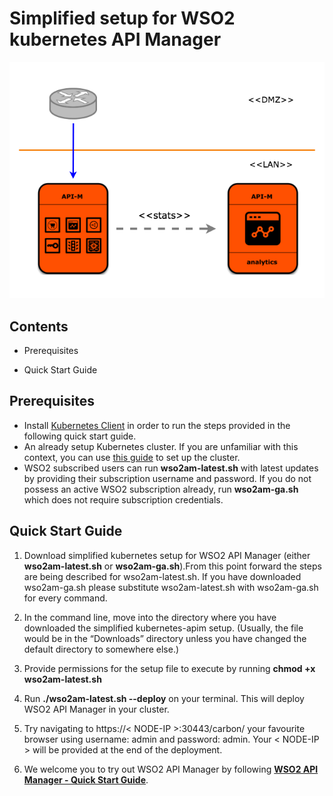 # Simplified setup for WSO2 kubernetes API Manager

![WSO2 API Manager Deployment](extra/apim_simple.png)

## Contents
* Prerequisites

* Quick Start Guide

## Prerequisites
* Install [Kubernetes  Client](https://kubernetes.io/docs/tasks/tools/install-kubectl/) in order to run the steps provided in the following quick start guide.
* An already setup Kubernetes cluster. If you are unfamiliar with this context, you can use [this guide](https://kubernetes.io/docs/setup/pick-right-solution/) to set up the cluster.
* WSO2 subscribed users can run **wso2am-latest.sh** with latest updates by providing their subscription username and password. If you do not possess an active WSO2 subscription already, run **wso2am-ga.sh** which does not require subscription credentials. 

## Quick Start Guide
1. Download simplified kubernetes setup for WSO2 API Manager (either **wso2am-latest.sh** or **wso2am-ga.sh**).From this point forward the steps are being described for wso2am-latest.sh. If you have downloaded wso2am-ga.sh please substitute wso2am-latest.sh with wso2am-ga.sh for every command.  

2. In the command line, move into the directory where you have downloaded the simplified kubernetes-apim setup. (Usually, the file would be in the “Downloads” directory unless you have changed the default directory to somewhere else.)
3. Provide permissions for the setup file to execute by running **chmod +x wso2am-latest.sh**
4. Run **./wso2am-latest.sh --deploy** on your terminal. This will deploy WSO2 API Manager in your cluster.

5. Try navigating to https://< NODE-IP >:30443/carbon/ your favourite browser using username: admin and password: admin. Your < NODE-IP > will be provided at the end of the deployment.
6. We welcome you to try out WSO2 API Manager by following **[WSO2 API Manager - Quick Start Guide](https://docs.wso2.com/display/AM260/Quick+Start+Guide)**.
